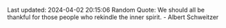 Last updated: 2024-04-02 20:15:06
Random Quote: We should all be thankful for those people who rekindle the inner spirit. - Albert Schweitzer